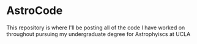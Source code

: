 # AstroCode
This repository is where I'll be posting all of the code I have worked on throughout pursuing my undergraduate degree for Astrophyiscs at UCLA 
